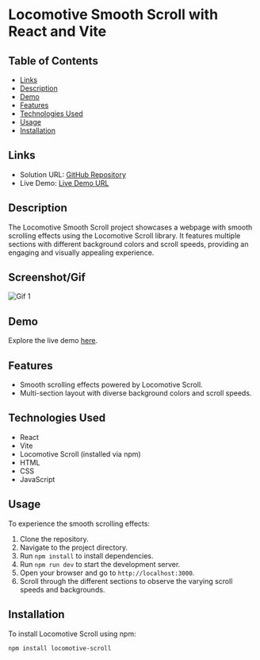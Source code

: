 # Locomotive Smooth Scroll with React and Vite

## Table of Contents

- [Links](#links)
- [Description](#description)
- [Demo](#demo)
- [Features](#features)
- [Technologies Used](#technologies-used)
- [Usage](#usage)
- [Installation](#installation)

## Links

- Solution URL: [GitHub Repository]()
- Live Demo: [Live Demo URL]()

## Description

The Locomotive Smooth Scroll project showcases a webpage with smooth scrolling effects using the Locomotive Scroll library. It features multiple sections with different background colors and scroll speeds, providing an engaging and visually appealing experience.

## Screenshot/Gif

![Gif 1](gif1/gif1.png)

## Demo

Explore the live demo [here]().

## Features

- Smooth scrolling effects powered by Locomotive Scroll.
- Multi-section layout with diverse background colors and scroll speeds.

## Technologies Used

- React
- Vite
- Locomotive Scroll (installed via npm)
- HTML
- CSS
- JavaScript

## Usage

To experience the smooth scrolling effects:

1. Clone the repository.
2. Navigate to the project directory.
3. Run `npm install` to install dependencies.
4. Run `npm run dev` to start the development server.
5. Open your browser and go to `http://localhost:3000`.
6. Scroll through the different sections to observe the varying scroll speeds and backgrounds.

## Installation

To install Locomotive Scroll using npm:

```bash
npm install locomotive-scroll
